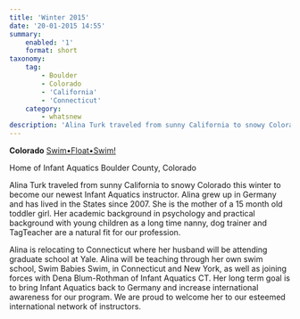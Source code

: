 ```yaml
---
title: 'Winter 2015'
date: '20-01-2015 14:55'
summary:
    enabled: '1'
    format: short
taxonomy:
    tag:
        - Boulder
        - Colorado
        - 'California'
        - 'Connecticut'
    category:
        - whatsnew
description: 'Alina Turk traveled from sunny California to snowy Colorado this winter.'
---
```


**Colorado**
[Swim•Float•Swim!](/instructors/judy-heumann)

Home of Infant Aquatics
Boulder County, Colorado

Alina Turk traveled from sunny California to snowy Colorado this winter to become our newest Infant Aquatics instructor. Alina grew up in Germany and has lived in the States since 2007. She is the mother of a 15 month old toddler girl. Her academic background in psychology and practical background with young children as a long time nanny, dog trainer and TagTeacher are a natural fit for our profession.

Alina is relocating to Connecticut where her husband will be attending graduate school at Yale. Alina will be teaching through her own swim school, Swim Babies Swim, in Connecticut and New York, as well as joining forces with Dena Blum-Rothman of Infant Aquatics CT. Her long term goal is to bring Infant Aquatics back to Germany and increase international awareness for our program. We are proud to welcome her to our esteemed international network of instructors.